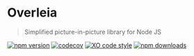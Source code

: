 # Overleia

> Simplified picture-in-picture library for Node JS


[![npm version](https://badgen.net/npm/v/overleia)](https://www.npmjs.com/package/overleia)
[![codecov](https://badgen.net/codecov/c/github/goatandsheep/overleia)](https://codecov.io/gh/goatandsheep/overleia)
[![XO code style](https://badgen.net/badge/code%20style/XO/cyan)](https://github.com/xojs/xo)
[![npm downloads](https://img.shields.io/npm/dt/overleia.svg?style=flat-square)](https://www.npmjs.com/package/overleia)
